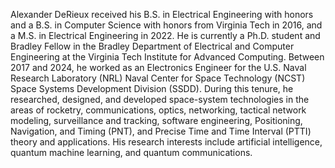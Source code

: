 Alexander DeRieux received his B.S. in Electrical Engineering with honors and a B.S. in Computer Science with honors from Virginia Tech in 2016, and a M.S. in Electrical Engineering in 2022. He is currently a Ph.D. student and Bradley Fellow in the Bradley Department of Electrical and Computer Engineering at the Virginia Tech Institute for Advanced Computing. Between 2017 and 2024, he worked as an Electronics Engineer for the U.S. Naval Research Laboratory (NRL) Naval Center for Space Technology (NCST) Space Systems Development Division (SSDD). During this tenure, he researched, designed, and developed space-system technologies in the areas of rocketry, communications, optics, networking, tactical network modeling, surveillance and tracking, software engineering, Positioning, Navigation, and Timing (PNT), and Precise Time and Time Interval (PTTI) theory and applications. His research interests include artificial intelligence, quantum machine learning, and quantum communications.
